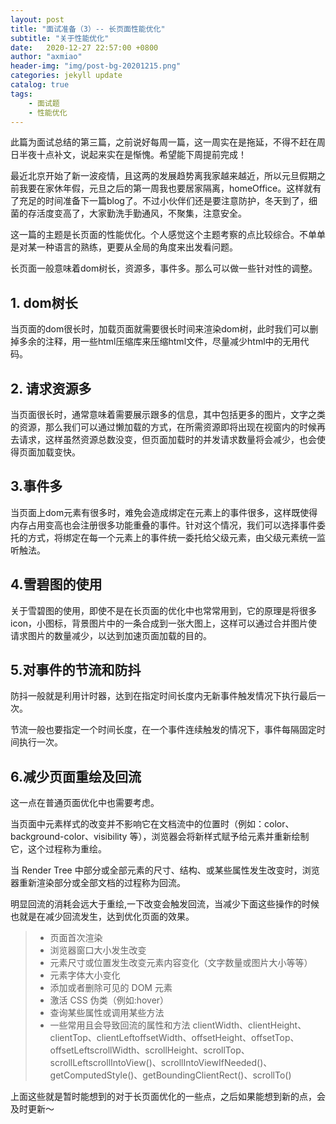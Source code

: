 ```yaml
---
layout: post
title: "面试准备（3）-- 长页面性能优化"
subtitle: "关于性能优化"
date:   2020-12-27 22:57:00 +0800
author: "axmiao"
header-img: "img/post-bg-20201215.png"
categories: jekyll update
catalog: true
tags: 
    - 面试题
    - 性能优化
---
```


此篇为面试总结的第三篇，之前说好每周一篇，这一周实在是拖延，不得不赶在周日半夜十点补文，说起来实在是惭愧。希望能下周提前完成！

最近北京开始了新一波疫情，且这两的发展趋势离我家越来越近，所以元旦假期之前我要在家休年假，元旦之后的第一周我也要居家隔离，homeOffice。这样就有了充足的时间准备下一篇blog了。不过小伙伴们还是要注意防护，冬天到了，细菌的存活度变高了，大家勤洗手勤通风，不聚集，注意安全。

这一篇的主题是长页面的性能优化。个人感觉这个主题考察的点比较综合。不单单是对某一种语言的熟练，更要从全局的角度来出发看问题。

长页面一般意味着dom树长，资源多，事件多。那么可以做一些针对性的调整。

## 1. dom树长

当页面的dom很长时，加载页面就需要很长时间来渲染dom树，此时我们可以删掉多余的注释，用一些html压缩库来压缩html文件，尽量减少html中的无用代码。

## 2. 请求资源多

当页面很长时，通常意味着需要展示跟多的信息，其中包括更多的图片，文字之类的资源，那么我们可以通过懒加载的方式，在所需资源即将出现在视窗内的时候再去请求，这样虽然资源总数没变，但页面加载时的并发请求数量将会减少，也会使得页面加载变快。

## 3.事件多

当页面上dom元素有很多时，难免会造成绑定在元素上的事件很多，这样既使得内存占用变高也会注册很多功能重叠的事件。针对这个情况，我们可以选择事件委托的方式，将绑定在每一个元素上的事件统一委托给父级元素，由父级元素统一监听触法。

## 4.雪碧图的使用

关于雪碧图的使用，即使不是在长页面的优化中也常常用到，它的原理是将很多icon，小图标，背景图片中的一条合成到一张大图上，这样可以通过合并图片使请求图片的数量减少，以达到加速页面加载的目的。

## 5.对事件的节流和防抖

防抖一般就是利用计时器，达到在指定时间长度内无新事件触发情况下执行最后一次。

节流一般也要指定一个时间长度，在一个事件连续触发的情况下，事件每隔固定时间执行一次。

## 6.减少页面重绘及回流

这一点在普通页面优化中也需要考虑。

当页面中元素样式的改变并不影响它在文档流中的位置时（例如：color、background-color、visibility 等），浏览器会将新样式赋予给元素并重新绘制它，这个过程称为重绘。

当 Render Tree 中部分或全部元素的尺寸、结构、或某些属性发生改变时，浏览器重新渲染部分或全部文档的过程称为回流。

明显回流的消耗会远大于重绘,一下改变会触发回流，当减少下面这些操作的时候也就是在减少回流发生，达到优化页面的效果。

> * 页面首次渲染
> * 浏览器窗口大小发生改变
> * 元素尺寸或位置发生改变元素内容变化（文字数量或图片大小等等）
> * 元素字体大小变化
> * 添加或者删除可见的 DOM 元素
> * 激活 CSS 伪类（例如:hover）
> * 查询某些属性或调用某些方法
> * 一些常用且会导致回流的属性和方法
> clientWidth、clientHeight、clientTop、clientLeftoffsetWidth、offsetHeight、offsetTop、offsetLeftscrollWidth、scrollHeight、scrollTop、scrollLeftscrollIntoView()、scrollIntoViewIfNeeded()、getComputedStyle()、getBoundingClientRect()、scrollTo()

上面这些就是暂时能想到的对于长页面优化的一些点，之后如果能想到新的点，会及时更新～
